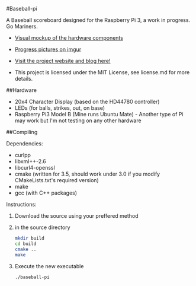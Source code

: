 #Baseball-pi

A Baseball scoreboard designed for the Raspberry Pi 3, a work in progress.  Go Mariners.

* [Visual mockup of the hardware components](https://goldman60.github.io/baseball-pi/images/Visual%20Mockup.svg)

* [Progress pictures on imgur](http://imgur.com/a/cskun)

* [Visit the project website and blog here!](https://goldman60.github.io/baseball-pi/)

* This project is licensed under the MIT License, see license.md for more details.

##Hardware
* 20x4 Character Display (based on the HD44780 controller)
* LEDs (for balls, strikes, out, on base)
* Raspberry Pi3 Model B (Mine runs Ubuntu Mate) - Another type of Pi may work but I'm not testing on any other hardware


##Compiling

Dependencies:
* curlpp
* libxml++-2.6
* libcurl4-openssl
* cmake (written for 3.5, should work under 3.0 if you modify CMakeLists.txt's required version)
* make
* gcc (with C++ packages)

Instructions:

1. Download the source using your preffered method
2. in the source directory

    ```bash
    mkdir build
    cd build
    cmake ..
    make
    ```

3. Execute the new executable

    ```bash
    ./baseball-pi
    ```

